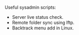 Useful sysadmin scripts:

- Server live status check.
- Remote folder sync using lftp.
- Backtrack menu add in Linux.
